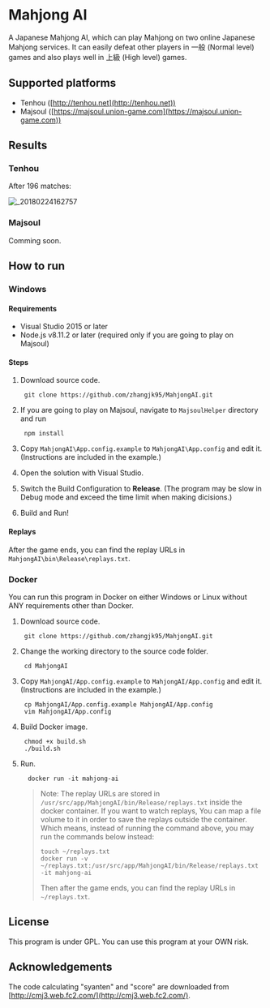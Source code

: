 # Mahjong AI

A Japanese Mahjong AI, which can play Mahjong on two online Japanese Mahjong services. It can easily defeat other players in 一般 (Normal level) games and also plays well in 上級 (High level) games.

## Supported platforms

- Tenhou ([http://tenhou.net](http://tenhou.net))
- Majsoul ([https://majsoul.union-game.com](https://majsoul.union-game.com))

## Results

### Tenhou

After 196 matches:

![_20180224162757](https://user-images.githubusercontent.com/4890396/36635239-b7660618-197f-11e8-939e-4dabd88c89d8.png)

### Majsoul

Comming soon.

## How to run

### Windows

#### Requirements

- Visual Studio 2015 or later
- Node.js v8.11.2 or later (required only if you are going to play on Majsoul)

#### Steps

1. Download source code.

		git clone https://github.com/zhangjk95/MahjongAI.git

2. If you are going to play on Majsoul, navigate to `MajsoulHelper` directory and run

		npm install

2. Copy `MahjongAI\App.config.example` to `MahjongAI\App.config` and edit it. (Instructions are included in the example.)
3. Open the solution with Visual Studio.
4. Switch the Build Configuration to **Release**. (The program may be slow in Debug mode and exceed the time limit when making dicisions.)
5. Build and Run!

#### Replays

After the game ends, you can find the replay URLs in `MahjongAI\bin\Release\replays.txt`.

### Docker 

You can run this program in Docker on either Windows or Linux without ANY requirements other than Docker.

1. Download source code.

		git clone https://github.com/zhangjk95/MahjongAI.git
		
2. Change the working directory to the source code folder.

		cd MahjongAI

3. Copy `MahjongAI/App.config.example` to `MahjongAI/App.config` and edit it. (Instructions are included in the example.)

		cp MahjongAI/App.config.example MahjongAI/App.config
		vim MahjongAI/App.config

4. Build Docker image.

		chmod +x build.sh
		./build.sh

5. Run.

		 docker run -it mahjong-ai
	
	> Note: The replay URLs are stored in `/usr/src/app/MahjongAI/bin/Release/replays.txt` inside the docker container. If you want to watch replays, You can map a file volume to it in order to save the replays outside the container. Which means, instead of running the command above, you may run the commands below instead:
	>
	>	  touch ~/replays.txt
	>	  docker run -v ~/replays.txt:/usr/src/app/MahjongAI/bin/Release/replays.txt -it mahjong-ai
	>
	> Then after the game ends, you can find the replay URLs in `~/replays.txt`.

## License

This program is under GPL. You can use this program at your OWN risk.

## Acknowledgements

The code calculating "syanten" and "score" are downloaded from [http://cmj3.web.fc2.com/](http://cmj3.web.fc2.com/).
